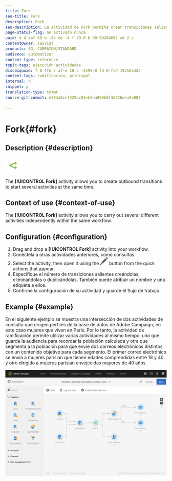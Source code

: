 ```yaml
---
title: Fork
seo-title: Fork
description: Fork
seo-description: La actividad de Fork permite crear transiciones salientes para iniciar varias actividades al mismo tiempo.
page-status-flag: no activado nunca
uuid: e 4 eaf 69 b -84 ee -4 f 79-8 b 80-99284697 cd 2 c
contentOwner: sauviat
products: SG_ CAMPAIGN/STANDARD
audience: automatizar
content-type: reference
topic-tags: ejecución actividades
discoiquuid: f 8 ffe 7 af-e 18 c -4599-8 fd 0-fcd 192565323
context-tags: ramificación, principal
internal: n
snippet: y
translation-type: tm+mt
source-git-commit: e384a0cef325bc01eb5ea050b0f3d926aea9a88f

---
```



# Fork{#fork}

## Description {#description}

![](assets/fork.png)

The **[!UICONTROL Fork]** activity allows you to create outbound transitions to start several activities at the same time.

## Context of use {#context-of-use}

The **[!UICONTROL Fork]** activity allows you to carry out several different activities independently within the same workflow.

## Configuration {#configuration}

1. Drag and drop a **[!UICONTROL Fork]** activity into your workflow.
1. Conéctela a otras actividades anteriores, como consultas.
1. Select the activity, then open it using the ![](assets/edit_darkgrey-24px.png) button from the quick actions that appear.
1. Especifique el número de transiciones salientes creándolas, eliminándolas o duplicándolas. También puede atribuir un nombre y una etiqueta a ellos.
1. Confirme la configuración de su actividad y guarde el flujo de trabajo.

## Example {#example}

En el siguiente ejemplo se muestra una intersección de dos actividades de consulta que dirigen perfiles de la base de datos de Adobe Campaign, en este caso mujeres que viven en París. Por lo tanto, la actividad de ramificación permite utilizar varias actividades al mismo tiempo: uno que guarda la audiencia para recordar la población calculada y otra que segmenta a la población para que envíe dos correos electrónicos distintos con un contenido objetivo para cada segmento. El primer correo electrónico se envía a mujeres parisian que tienen edades comprendidas entre 18 y 40 y otro dirigido a mujeres parisian envejecidas mayores de 40 años.

![](assets/wkf_fork_example.png)

